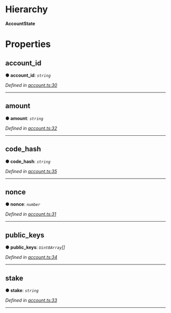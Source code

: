 

# Hierarchy

**AccountState**

# Properties

<a id="account_id"></a>

##  account_id

**● account_id**: *`string`*

*Defined in [account.ts:30](https://github.com/nearprotocol/nearlib/blob/7216179/src.ts/account.ts#L30)*

___
<a id="amount"></a>

##  amount

**● amount**: *`string`*

*Defined in [account.ts:32](https://github.com/nearprotocol/nearlib/blob/7216179/src.ts/account.ts#L32)*

___
<a id="code_hash"></a>

##  code_hash

**● code_hash**: *`string`*

*Defined in [account.ts:35](https://github.com/nearprotocol/nearlib/blob/7216179/src.ts/account.ts#L35)*

___
<a id="nonce"></a>

##  nonce

**● nonce**: *`number`*

*Defined in [account.ts:31](https://github.com/nearprotocol/nearlib/blob/7216179/src.ts/account.ts#L31)*

___
<a id="public_keys"></a>

##  public_keys

**● public_keys**: *`Uint8Array`[]*

*Defined in [account.ts:34](https://github.com/nearprotocol/nearlib/blob/7216179/src.ts/account.ts#L34)*

___
<a id="stake"></a>

##  stake

**● stake**: *`string`*

*Defined in [account.ts:33](https://github.com/nearprotocol/nearlib/blob/7216179/src.ts/account.ts#L33)*

___

